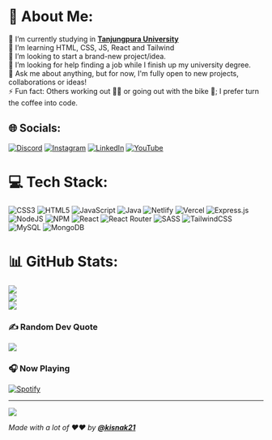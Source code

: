 # 💫 About Me:
🔭 I’m currently studying in **[Tanjungpura University](https://untan.ac.id/)**<br>🌱 I’m learning HTML, CSS, JS, React and Tailwind<br>👯 I’m looking to start a brand-new project/idea. <br>🤔 I’m looking for help finding a job while I finish up my university degree.<br>💬 Ask me about anything, but for now, I'm fully open to new projects, collaborations or ideas!<br>⚡ Fun fact: Others working out 🏋🏽 or going out with the bike 🚴; I prefer turn the coffee into code.


## 🌐 Socials:
[![Discord](https://img.shields.io/badge/Discord-%237289DA.svg?logo=discord&logoColor=white)](https://discord.gg/kisnak#0241) [![Instagram](https://img.shields.io/badge/Instagram-%23E4405F.svg?logo=Instagram&logoColor=white)](https://instagram.com/kisnaak.ngroho) [![LinkedIn](https://img.shields.io/badge/LinkedIn-%230077B5.svg?logo=linkedin&logoColor=white)](https://linkedin.com/in/kresna-satya-nugroho-0bb3b1227) [![YouTube](https://img.shields.io/badge/YouTube-%23FF0000.svg?logo=YouTube&logoColor=white)](https://youtube.com/@kisnaknugroho1801) 

# 💻 Tech Stack:
![CSS3](https://img.shields.io/badge/css3-%231572B6.svg?style=for-the-badge&logo=css3&logoColor=white) ![HTML5](https://img.shields.io/badge/html5-%23E34F26.svg?style=for-the-badge&logo=html5&logoColor=white) ![JavaScript](https://img.shields.io/badge/javascript-%23323330.svg?style=for-the-badge&logo=javascript&logoColor=%23F7DF1E) ![Java](https://img.shields.io/badge/java-%23ED8B00.svg?style=for-the-badge&logo=java&logoColor=white) ![Netlify](https://img.shields.io/badge/netlify-%23000000.svg?style=for-the-badge&logo=netlify&logoColor=#00C7B7) ![Vercel](https://img.shields.io/badge/vercel-%23000000.svg?style=for-the-badge&logo=vercel&logoColor=white) ![Express.js](https://img.shields.io/badge/express.js-%23404d59.svg?style=for-the-badge&logo=express&logoColor=%2361DAFB) ![NodeJS](https://img.shields.io/badge/node.js-6DA55F?style=for-the-badge&logo=node.js&logoColor=white) ![NPM](https://img.shields.io/badge/NPM-%23000000.svg?style=for-the-badge&logo=npm&logoColor=white) ![React](https://img.shields.io/badge/react-%2320232a.svg?style=for-the-badge&logo=react&logoColor=%2361DAFB) ![React Router](https://img.shields.io/badge/React_Router-CA4245?style=for-the-badge&logo=react-router&logoColor=white) ![SASS](https://img.shields.io/badge/SASS-hotpink.svg?style=for-the-badge&logo=SASS&logoColor=white) ![TailwindCSS](https://img.shields.io/badge/tailwindcss-%2338B2AC.svg?style=for-the-badge&logo=tailwind-css&logoColor=white) ![MySQL](https://img.shields.io/badge/mysql-%2300f.svg?style=for-the-badge&logo=mysql&logoColor=white) ![MongoDB](https://img.shields.io/badge/MongoDB-%234ea94b.svg?style=for-the-badge&logo=mongodb&logoColor=white)
# 📊 GitHub Stats:
![](https://github-readme-stats.vercel.app/api?username=kisnak21&theme=blueberry&hide_border=false&include_all_commits=true&count_private=false)<br/>
![](https://github-readme-streak-stats.herokuapp.com/?user=kisnak21&theme=blueberry&hide_border=false)<br/>
![](https://github-readme-stats.vercel.app/api/top-langs/?username=kisnak21&theme=blueberry&hide_border=false&include_all_commits=true&count_private=false&layout=compact)

### ✍️ Random Dev Quote
![](https://quotes-github-readme.vercel.app/api?type=horizontal&theme=tokyonight)

### 🎧 Now Playing 

[![Spotify](https://github-readme-remake.vercel.app/api/spotify)](https://open.spotify.com/user/31xpoy7n5dqwm2423mfosoifmmt4)

---
[![](https://visitcount.itsvg.in/api?id=kisnak21&icon=9&color=0)](https://visitcount.itsvg.in)

_Made with a lot of ❤️❤️ by **[@kisnak21](https://github.com/kisnak21)**_
